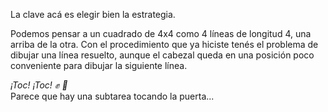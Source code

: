 La clave acá es elegir bien la estrategia.

Podemos pensar a un cuadrado de 4x4 como 4 líneas de longitud 4, una arriba de la otra. Con el procedimiento que ya hiciste tenés el problema de dibujar una línea resuelto, aunque el cabezal queda en una posición poco conveniente para dibujar la siguiente línea.

_¡Toc! ¡Toc! :fist: :door:_
<br>
Parece que hay una subtarea tocando la puerta...